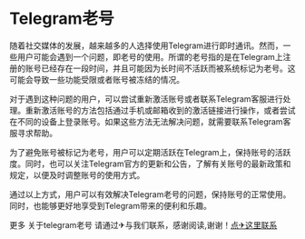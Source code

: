 # Telegram老号

随着社交媒体的发展，越来越多的人选择使用Telegram进行即时通讯。然而，一些用户可能会遇到一个问题，即老号的使用。所谓的老号指的是在Telegram上注册的账号已经存在一段时间，并且可能因为长时间不活跃而被系统标记为老号。这可能会导致一些功能受限或者账号被冻结的情况。

对于遇到这种问题的用户，可以尝试重新激活账号或者联系Telegram客服进行处理。重新激活账号的方法包括通过手机或邮箱收到的激活链接进行操作，或者尝试在不同的设备上登录账号。如果这些方法无法解决问题，就需要联系Telegram客服寻求帮助。

为了避免账号被标记为老号，用户可以定期活跃在Telegram上，保持账号的活跃度。同时，也可以关注Telegram官方的更新和公告，了解有关账号的最新政策和规定，以便及时调整账号的使用方式。

通过以上方式，用户可以有效解决Telegram老号的问题，保持账号的正常使用。同时，也能够更好地享受到Telegram带来的便利和乐趣。

更多 关于telegram老号 请通过✈与我们联系，感谢阅读,谢谢！[点✈这里联系](https://a.k02.cc)